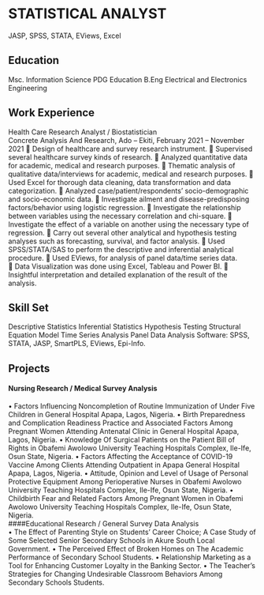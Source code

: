 # STATISTICAL ANALYST
JASP, SPSS, STATA, EViews, Excel 
## Education
Msc. Information Science
PDG Education
B.Eng Electrical and Electronics Engineering 

## Work Experience 
Health Care Research Analyst / Biostatistician  
Concrete Analysis And Research, Ado – Ekiti,  		       February 2021 – November 2021 
	Design of healthcare and survey research instrument.
	Supervised several healthcare survey kinds of research. 
	Analyzed quantitative data for academic, medical and research purposes. 
	Thematic analysis of qualitative data/interviews for academic, medical and research purposes. 
	Used Excel for thorough data cleaning, data transformation and data categorization. 
	Analyzed case/patient/respondents’ socio-demographic and socio-economic data. 
	Investigate ailment and disease-predisposing factors/behavior using logistic regression. 
	Investigate the relationship between variables using the necessary correlation and chi-square. 
	Investigate the effect of a variable on another using the necessary type of regression. 
	Carry out several other analytical and hypothesis testing analyses such as forecasting, survival, and factor analysis. 
	Used SPSS/STATA/SAS to perform the descriptive and inferential analytical procedure. 
	Used EViews, for analysis of panel data/time series data.  
	Data Visualization was done using Excel, Tableau and Power BI. 
	Insightful interpretation and detailed explanation of the result of the analysis. 


## Skill Set
Descriptive Statistics 
Inferential Statistics 
Hypothesis Testing 
Structural Equation Model
Time Series Analysis
Panel Data Analysis 
Software: SPSS, STATA, JASP, SmartPLS, EViews, Epi-Info. 

## Projects  
#### Nursing Research / Medical Survey Analysis 
•	Factors Influencing Noncompletion of Routine Immunization of Under Five Children in General Hospital Apapa, Lagos, Nigeria.
•	Birth Preparedness and Complication Readiness Practice and Associated Factors Among Pregnant Women Attending Antenatal Clinic in General Hospital Apapa, Lagos, Nigeria.
•	Knowledge Of Surgical Patients on the Patient Bill of Rights in Obafemi Awolowo University Teaching Hospitals Complex, Ile-Ife, Osun State, Nigeria. 
•	Factors Affecting the Acceptance of COVID-19 Vaccine Among Clients Attending Outpatient in Apapa General Hospital Apapa, Lagos, Nigeria. 
•	Attitude, Opinion and Level of Usage of Personal Protective Equipment Among Perioperative Nurses in Obafemi Awolowo University Teaching Hospitals Complex, Ile-Ife, Osun State, Nigeria. 
•	Childbirth Fear and Related Factors Among Pregnant Women in Obafemi Awolowo University Teaching Hospitals Complex, Ile-Ife, Osun State, Nigeria.  
####Educational Research / General Survey Data Analysis  
•	The Effect of Parenting Style on Students’ Career Choice; A Case Study of Some Selected Senior Secondary Schools in Akure South Local Government. 
•	The Perceived Effect of Broken Homes on The Academic Performance of Secondary School Students. 
•	Relationship Marketing as a Tool for Enhancing Customer Loyalty in the Banking Sector. 
•	The Teacher’s Strategies for Changing Undesirable Classroom Behaviors Among Secondary Schools Students.   



